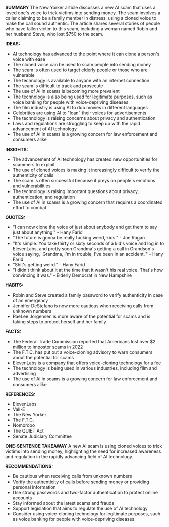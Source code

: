 **SUMMARY**
The New Yorker article discusses a new AI scam that uses a loved one's voice to trick victims into sending money. The scam involves a caller claiming to be a family member in distress, using a cloned voice to make the call sound authentic. The article shares several stories of people who have fallen victim to this scam, including a woman named Robin and her husband Steve, who lost $750 to the scam.

**IDEAS:**

* AI technology has advanced to the point where it can clone a person's voice with ease
* The cloned voice can be used to scam people into sending money
* The scam is often used to target elderly people or those who are vulnerable
* The technology is available to anyone with an internet connection
* The scam is difficult to track and prosecute
* The use of AI in scams is becoming more prevalent
* The technology is also being used for legitimate purposes, such as voice banking for people with voice-depriving diseases
* The film industry is using AI to dub movies in different languages
* Celebrities are using AI to "loan" their voices for advertisements
* The technology is raising concerns about privacy and authentication
* Laws and regulations are struggling to keep up with the rapid advancement of AI technology
* The use of AI in scams is a growing concern for law enforcement and consumers alike

**INSIGHTS:**

* The advancement of AI technology has created new opportunities for scammers to exploit
* The use of cloned voices is making it increasingly difficult to verify the authenticity of calls
* The scam is often successful because it preys on people's emotions and vulnerabilities
* The technology is raising important questions about privacy, authentication, and regulation
* The use of AI in scams is a growing concern that requires a coordinated effort to combat

**QUOTES:**

* "I can now clone the voice of just about anybody and get them to say just about anything." - Hany Farid
* "The future is gonna be really fucking weird, kids." - Joe Rogan
* "It's simple. You take thirty or sixty seconds of a kid's voice and log in to ElevenLabs, and pretty soon Grandma's getting a call in Grandson's voice saying, 'Grandma, I'm in trouble, I've been in an accident.'" - Hany Farid
* "Shit's getting weird." - Hany Farid
* "I didn't think about it at the time that it wasn't his real voice. That's how convincing it was." - Elderly Democrat in New Hampshire

**HABITS:**

* Robin and Steve created a family password to verify authenticity in case of an emergency
* Jennifer DeStefano is now more cautious when receiving calls from unknown numbers
* RaeLee Jorgensen is more aware of the potential for scams and is taking steps to protect herself and her family

**FACTS:**

* The Federal Trade Commission reported that Americans lost over $2 million to impostor scams in 2022
* The F.T.C. has put out a voice-cloning advisory to warn consumers about the potential for scams
* ElevenLabs is a company that offers voice-cloning technology for a fee
* The technology is being used in various industries, including film and advertising
* The use of AI in scams is a growing concern for law enforcement and consumers alike

**REFERENCES:**

* ElevenLabs
* Vall-E
* The New Yorker
* The F.T.C.
* Nomorobo
* The QUIET Act
* Senate Judiciary Committee

**ONE-SENTENCE TAKEAWAY**
A new AI scam is using cloned voices to trick victims into sending money, highlighting the need for increased awareness and regulation in the rapidly advancing field of AI technology.

**RECOMMENDATIONS:**

* Be cautious when receiving calls from unknown numbers
* Verify the authenticity of calls before sending money or providing personal information
* Use strong passwords and two-factor authentication to protect online accounts
* Stay informed about the latest scams and frauds
* Support legislation that aims to regulate the use of AI technology
* Consider using voice-cloning technology for legitimate purposes, such as voice banking for people with voice-depriving diseases.
